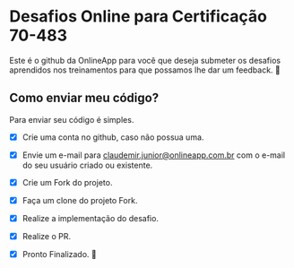 # Desafios Online para Certificação 70-483
Este é o github da OnlineApp para você que deseja submeter os desafios aprendidos nos treinamentos para que possamos lhe dar um feedback. :facepunch:

## Como enviar meu código?
Para enviar seu código é simples.
- [x] Crie uma conta no github, caso não possua uma.
- [x] Envie um e-mail para claudemir.junior@onlineapp.com.br com o e-mail do seu usuário criado ou existente.
- [x] Crie um Fork do projeto.
- [x] Faça um clone do projeto Fork.
- [x] Realize a implementação do desafio.
- [x] Realize o PR.
- [x] Pronto Finalizado. :metal:




